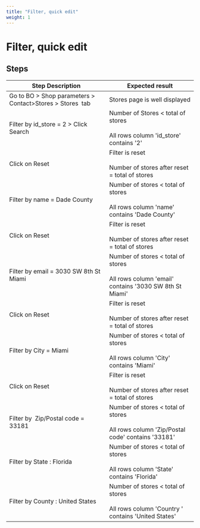 ```yaml
---
title: "Filter, quick edit"
weight: 1
---
```


# Filter, quick edit
## Steps
| Step Description | Expected result |
| ----- | ----- |
| Go to BO > Shop parameters > Contact>Stores > Stores  tab | Stores page is well displayed |
| Filter by id_store = 2 > Click Search | Number of Stores < total of stores<br><br>All rows column 'id_store' contains '2' |
| Click on Reset | Filter is reset<br><br>Number of stores after reset = total of stores |
| Filter by name = Dade County | Number of stores < total of stores<br><br>All rows column 'name' contains 'Dade County' |
| Click on Reset | Filter is reset<br><br>Number of stores after reset = total of stores |
| Filter by email = 3030 SW 8th St Miami | Number of stores < total of stores<br><br>All rows column 'email' contains '3030 SW 8th St Miami' |
| Click on Reset | Filter is reset<br><br>Number of stores after reset = total of stores |
| Filter by City = Miami | Number of stores < total of stores<br><br>All rows column 'City' contains 'Miami' |
| Click on Reset | Filter is reset<br><br>Number of stores after reset = total of stores |
| Filter by  Zip/Postal code = 33181 | Number of stores < total of stores<br><br>All rows column 'Zip/Postal code' contains '33181' |
| Filter by State : Florida | Number of stores < total of stores<br><br>All rows column 'State' contains 'Florida' |
| Filter by County : United States | Number of stores < total of stores<br><br>All rows column 'Country ' contains 'United States' |
